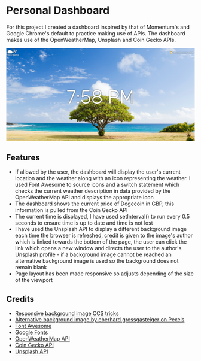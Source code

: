 # Personal Dashboard

For this project I created a dashboard inspired by that of Momentum's and Google Chrome's default to practice making use of APIs. The dashboard makes use of the OpenWeatherMap, Unsplash and Coin Gecko APIs.

![Screenshot of dashboard](media/readME/app_screenshot.PNG)

## Features

* If allowed by the user, the dashboard will display the user's current location and the weather along with an icon representing the weather. I used Font Awesome to source icons and a switch statement which checks the current weather description in data provided by the OpenWeatherMap API and displays the appropriate icon
* The dashboard shows the current price of Dogecoin in GBP, this information is pulled from the Coin Gecko API
* The current time is displayed, I have used setInterval() to run every 0.5 seconds to ensure time is up to date and time is not lost
* I have used the Unsplash API to display a different background image each time the browser is refreshed, credit is given to the image's author which is linked towards the bottom of the page, the user can click the link which opens a new window and directs the user to the author's Unsplash profile - if a background image cannot be reached an alternative background image is used so the background does not remain blank
* Page layout has been made responsive so adjusts depending of the size of the viewport

## Credits 

* [Responsive background image CCS tricks](https://css-tricks.com/perfect-full-page-background-image/#awesome-easy-progressive-css3-way)
* [Alternative background image by eberhard grossgasteiger on Pexels](https://www.pexels.com/photo/down-angle-photography-of-red-clouds-and-blue-sky-844297/)
* [Font Awesome](https://fontawesome.com)
* [Google Fonts](https://fonts.google.com/)
* [OpenWeatherMap API](https://openweathermap.org/)
* [Coin Gecko API](https://www.coingecko.com/)
* [Unsplash API](https://unsplash.com/)

